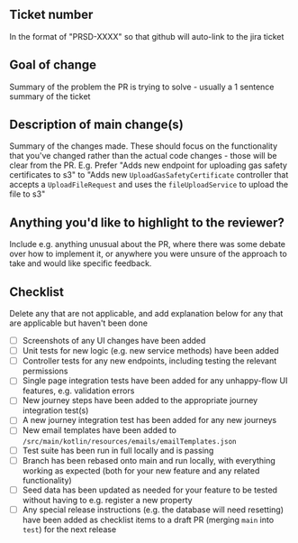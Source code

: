 ## Ticket number

In the format of "PRSD-XXXX" so that github will auto-link to the jira ticket

## Goal of change

Summary of the problem the PR is trying to solve - usually a 1 sentence summary of the ticket

## Description of main change(s)

Summary of the changes made. These should focus on the functionality that you've changed rather than the actual code
changes - those will be clear from the PR.
E.g. Prefer "Adds new endpoint for uploading gas safety certificates to s3" to "Adds new `UploadGasSafetyCertificate`
controller that accepts a `UploadFileRequest` and uses the `fileUploadService` to upload the file to s3"

## Anything you'd like to highlight to the reviewer?

Include e.g. anything unusual about the PR, where there was some debate over how to implement it, or anywhere you were
unsure of the approach to take and would like specific feedback.

## Checklist

Delete any that are not applicable, and add explanation below for any that are applicable but haven't been done

- [ ] Screenshots of any UI changes have been added
- [ ] Unit tests for new logic (e.g. new service methods) have been added
- [ ] Controller tests for any new endpoints, including testing the relevant permissions
- [ ] Single page integration tests have been added for any unhappy-flow UI features, e.g. validation errors
- [ ] New journey steps have been added to the appropriate journey integration test(s)
- [ ] A new journey integration test has been added for any new journeys
- [ ] New email templates have been added to `/src/main/kotlin/resources/emails/emailTemplates.json`
- [ ] Test suite has been run in full locally and is passing
- [ ] Branch has been rebased onto main and run locally, with everything working as expected (both for your new feature
  and any related functionality)
- [ ] Seed data has been updated as needed for your feature to be tested without having to e.g. register a new property
- [ ] Any special release instructions (e.g. the database will need resetting) have been added as checklist items to a draft PR (merging `main` into `test`) for the next release
